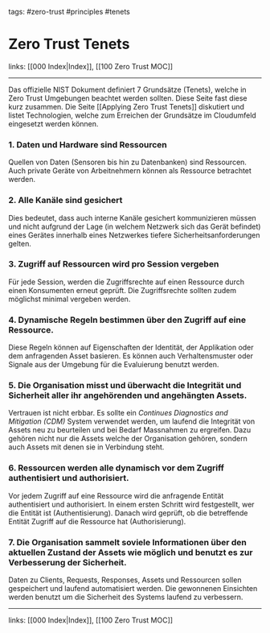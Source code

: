 tags: #zero-trust #principles #tenets

# Zero Trust Tenets

links: [[000 Index|Index]], [[100 Zero Trust MOC]]

---

Das offizielle NIST Dokument definiert 7 Grundsätze (Tenets), welche in Zero Trust Umgebungen beachtet werden sollten. Diese Seite fast diese kurz zusammen. Die Seite [[Applying Zero Trust Tenets]] diskutiert und listet Technologien, welche zum Erreichen der Grundsätze im Cloudumfeld eingesetzt werden können.
### 1. Daten und Hardware sind Ressourcen
Quellen von Daten (Sensoren bis hin zu Datenbanken) sind Ressourcen. Auch private Geräte von Arbeitnehmern können als Ressource betrachtet werden.

### 2. Alle Kanäle sind gesichert
Dies bedeutet, dass auch interne Kanäle gesichert kommunizieren müssen und nicht aufgrund der Lage (in welchem Netzwerk sich das Gerät befindet) eines Gerätes innerhalb eines Netzwerkes tiefere Sicherheitsanforderungen gelten.

### 3. Zugriff auf Ressourcen wird pro Session vergeben
Für jede Session, werden die Zugriffsrechte auf einen Ressource durch einen Konsumenten erneut geprüft. Die Zugriffsrechte sollten zudem möglichst minimal vergeben werden.

### 4. Dynamische Regeln bestimmen über den Zugriff auf eine Ressource.
Diese Regeln können auf Eigenschaften der Identität, der Applikation oder dem anfragenden Asset basieren. Es können auch Verhaltensmuster oder Signale aus der Umgebung für die Evaluierung benutzt werden.

### 5. Die Organisation misst und überwacht die Integrität und Sicherheit aller ihr angehörenden und angehängten Assets.
Vertrauen ist nicht erbbar. Es sollte ein *Continues Diagnostics and Mitigation (CDM)* System verwendet werden, um laufend die Integrität von Assets neu zu beurteilen und bei Bedarf Massnahmen zu ergreifen. Dazu gehören nicht nur die Assets welche der Organisation gehören, sondern auch Assets mit denen sie in Verbindung steht.

### 6. Ressourcen werden alle dynamisch vor dem Zugriff authentisiert und authorisiert.
Vor jedem Zugriff auf eine Ressource wird die anfragende Entität authentisiert und authorisiert. In einem ersten Schritt wird festgestellt, wer die Entität ist (Authentisierung). Danach wird geprüft, ob die betreffende Entität Zugriff auf die Ressource hat (Authorisierung).

### 7. Die Organisation sammelt soviele Informationen über den aktuellen Zustand der Assets wie möglich und benutzt es zur Verbesserung der Sicherheit.
Daten zu Clients, Requests, Responses, Assets und Ressourcen sollen gespeichert und laufend automatisiert werden. Die gewonnenen Einsichten werden benutzt um die Sicherheit des Systems laufend zu verbessern.

---
links: [[000 Index|Index]], [[100 Zero Trust MOC]]